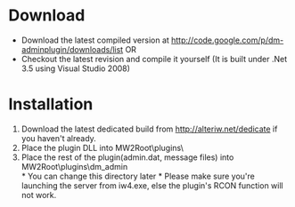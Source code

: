 # Download #
  * Download the latest compiled version at http://code.google.com/p/dm-adminplugin/downloads/list OR
  * Checkout the latest revision and compile it yourself (It is built under .Net 3.5 using Visual Studio 2008)

# Installation #
  1. Download the latest dedicated build from http://alteriw.net/dedicate if you haven't already.
  1. Place the plugin DLL into MW2Root\plugins\
  1. Place the rest of the plugin(admin.dat, message files) into MW2Root\plugins\dm\_admin\
    * You can change this directory later
    * Please make sure you're launching the server from iw4.exe, else the plugin's RCON function will not work.